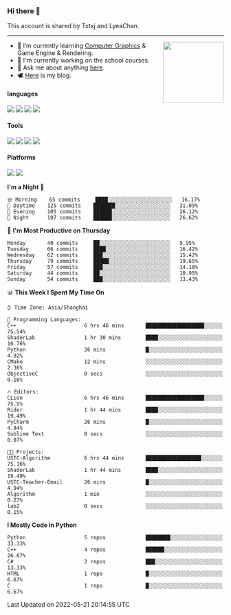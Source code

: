 ### Hi there 👋

This account is shared by Txtxj and LyeaChan.

---

<img align="right" height="141" src="https://github-readme-stats.vercel.app/api?username=txtxj&theme=tokyonight&show_icons=true&count_private=true">

- 🌱 I’m currently learning [Computer Graphics](https://github.com/txtxj/GAMES101) & Game Engine & Rendering.
- 🐶 I'm currently working on the school courses.
- 💬 Ask me about anything [here](https://github.com/txtxj/txtxj/issues).
- 🕊️ [Here](https://txtxj.top) is my blog.

#### languages

![](https://img.shields.io/badge/C++-00599C?logo=cplusplus&logoColor=fff)
![](https://img.shields.io/badge/Python-3e74a2?logo=python&logoColor=fff)
![](https://img.shields.io/badge/C%23-239120?logo=csharp&logoColor=fff)
![](https://img.shields.io/badge/C-A8B9CC?logo=c&logoColor=555)


#### Tools

![](https://img.shields.io/badge/JetBrains-000000?logo=jetbrains&logoColor=fff)
![](https://img.shields.io/badge/SublimeText_3-FF9800?logo=sublimetext&logoColor=fff)
![](https://img.shields.io/badge/UE_4-0E1128?logo=unrealengine&logoColor=fff)
![](https://img.shields.io/badge/unity-FFFFFF?logo=unity&logoColor=000)

#### Platforms

![](https://img.shields.io/badge/Ubuntu_20.04-E95420?logo=ubuntu&logoColor=fff)
![](https://img.shields.io/badge/Windows_10-0078D6?logo=windows&logoColor=fff)


<!--START_SECTION:waka-->
**I'm a Night 🦉** 

```text
🌞 Morning    65 commits     ████░░░░░░░░░░░░░░░░░░░░░   16.17% 
🌆 Daytime    125 commits    ███████░░░░░░░░░░░░░░░░░░   31.09% 
🌃 Evening    105 commits    ██████░░░░░░░░░░░░░░░░░░░   26.12% 
🌙 Night      107 commits    ██████░░░░░░░░░░░░░░░░░░░   26.62%

```
📅 **I'm Most Productive on Thursday** 

```text
Monday       40 commits     ██░░░░░░░░░░░░░░░░░░░░░░░   9.95% 
Tuesday      66 commits     ████░░░░░░░░░░░░░░░░░░░░░   16.42% 
Wednesday    62 commits     ███░░░░░░░░░░░░░░░░░░░░░░   15.42% 
Thursday     79 commits     █████░░░░░░░░░░░░░░░░░░░░   19.65% 
Friday       57 commits     ███░░░░░░░░░░░░░░░░░░░░░░   14.18% 
Saturday     44 commits     ██░░░░░░░░░░░░░░░░░░░░░░░   10.95% 
Sunday       54 commits     ███░░░░░░░░░░░░░░░░░░░░░░   13.43%

```


📊 **This Week I Spent My Time On** 

```text
⌚︎ Time Zone: Asia/Shanghai

💬 Programming Languages: 
C++                      6 hrs 46 mins       ███████████████████░░░░░░   75.54% 
ShaderLab                1 hr 30 mins        ████░░░░░░░░░░░░░░░░░░░░░   16.76% 
Python                   26 mins             █░░░░░░░░░░░░░░░░░░░░░░░░   4.92% 
CMake                    12 mins             ░░░░░░░░░░░░░░░░░░░░░░░░░   2.36% 
ObjectiveC               0 secs              ░░░░░░░░░░░░░░░░░░░░░░░░░   0.16%

🔥 Editors: 
CLion                    6 hrs 46 mins       ███████████████████░░░░░░   75.5% 
Rider                    1 hr 44 mins        ████░░░░░░░░░░░░░░░░░░░░░   19.49% 
PyCharm                  26 mins             █░░░░░░░░░░░░░░░░░░░░░░░░   4.94% 
Sublime Text             0 secs              ░░░░░░░░░░░░░░░░░░░░░░░░░   0.07%

🐱‍💻 Projects: 
USTC-Algorithm           6 hrs 44 mins       ██████████████████░░░░░░░   75.16% 
ShaderLab                1 hr 44 mins        ████░░░░░░░░░░░░░░░░░░░░░   19.49% 
USTC-Teacher-Email       26 mins             █░░░░░░░░░░░░░░░░░░░░░░░░   4.94% 
Algorithm                1 min               ░░░░░░░░░░░░░░░░░░░░░░░░░   0.27% 
lab2                     0 secs              ░░░░░░░░░░░░░░░░░░░░░░░░░   0.15%

```

**I Mostly Code in Python** 

```text
Python                   5 repos             ████████░░░░░░░░░░░░░░░░░   33.33% 
C++                      4 repos             ██████░░░░░░░░░░░░░░░░░░░   26.67% 
C#                       2 repos             ███░░░░░░░░░░░░░░░░░░░░░░   13.33% 
HTML                     1 repo              █░░░░░░░░░░░░░░░░░░░░░░░░   6.67% 
C                        1 repo              █░░░░░░░░░░░░░░░░░░░░░░░░   6.67%

```



 Last Updated on 2022-05-21 20:14:55 UTC
<!--END_SECTION:waka-->
